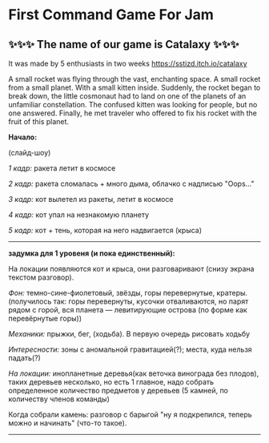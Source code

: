 # First Command Game For Jam
## :sparkles::sparkles::sparkles: The name of our game is Catalaxy  :sparkles::sparkles::sparkles:
It was made by 5 enthusiasts in two weeks   https://sstizd.itch.io/catalaxy


A small rocket was flying through the vast, enchanting space. A small rocket from a small planet. With a small kitten inside.
Suddenly, the rocket began to break down, the little cosmonaut had to land on one of the planets of an unfamiliar constellation.
The confused kitten was looking for people, but no one answered. Finally, he met traveler who offered to fix his rocket with the fruit of this planet.


**Начало:**

(слайд-шоу)   

 _1 кадр:_ ракета летит в космосе  

 _2 кадр:_ ракета сломалась + много дыма, облачко с надписью "Оops..."  

 _3 кадр:_ кот вылетел из ракеты, летит в космосе  

 _4 кадр:_ кот упал на незнакомую планету

 _5 кадр:_ кот + тень, которая на него надвигается (крыса)

 ____
 **задумка для 1 уровеня (и пока единственный):**   
 
 На локации появляются кот и крыса, они разговаривают (снизу экрана текстом разговор).   
 
 _Фон:_ темно-сине-фиолетовый, звёзды, горы перевернутые, кратеры. (получилось так: горы перевернуты, кусочки отваливаются, но парят рядом с горой, вся планета — левитирующие острова (по форме как перевёрнутые горы))   

 _Механики:_ прыжки, бег, (ходьба). В первую очередь рисовать ходьбу

 _Интересности:_ зоны с аномальной гравитацией(?); места, куда нельзя падать(?)   

 _На локации:_ инопланетные деревья(как веточка винограда без плодов), таких деревьев несколько, но есть 1 главное, надо собрать определенное количество предметов у деревьев (5 камней, по количеству членов команды)

 Когда собрали камень: разговор с барыгой "ну я подкрепился, теперь можно и начинать" (что-то такое).
 
____ 
